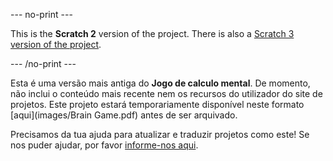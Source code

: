 --- no-print ---

This is the **Scratch 2** version of the project. There is also a [Scratch 3 version of the project](https://projects.raspberrypi.org/pt-PT/projects/brain-game).

--- /no-print ---

Esta é uma versão mais antiga do **Jogo de calculo mental**. De momento, não inclui o conteúdo mais recente nem os recursos do utilizador do site de projetos. Este projeto estará temporariamente disponível neste formato [aqui](images/Brain Game.pdf) antes de ser arquivado. 

Precisamos da tua ajuda para atualizar e traduzir projetos como este! Se nos puder ajudar, por favor [informe-nos aqui](https://rpf.io/translators).
